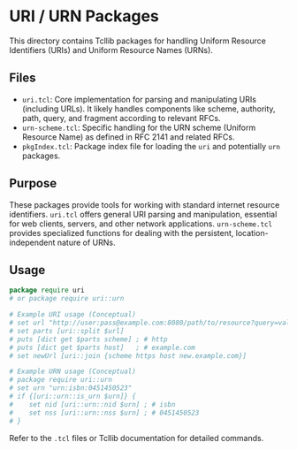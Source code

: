 # URI / URN Packages

This directory contains Tcllib packages for handling Uniform Resource Identifiers (URIs) and Uniform Resource Names (URNs).

## Files

*   `uri.tcl`: Core implementation for parsing and manipulating URIs (including URLs). It likely handles components like scheme, authority, path, query, and fragment according to relevant RFCs.
*   `urn-scheme.tcl`: Specific handling for the URN scheme (Uniform Resource Name) as defined in RFC 2141 and related RFCs.
*   `pkgIndex.tcl`: Package index file for loading the `uri` and potentially `urn` packages.

## Purpose

These packages provide tools for working with standard internet resource identifiers. `uri.tcl` offers general URI parsing and manipulation, essential for web clients, servers, and other network applications. `urn-scheme.tcl` provides specialized functions for dealing with the persistent, location-independent nature of URNs.

## Usage

```tcl
package require uri
# or package require uri::urn

# Example URI usage (Conceptual)
# set url "http://user:pass@example.com:8080/path/to/resource?query=val#fragment"
# set parts [uri::split $url]
# puts [dict get $parts scheme] ; # http
# puts [dict get $parts host]   ; # example.com
# set newUrl [uri::join {scheme https host new.example.com}]

# Example URN usage (Conceptual)
# package require uri::urn
# set urn "urn:isbn:0451450523"
# if {[uri::urn::is_urn $urn]} {
#    set nid [uri::urn::nid $urn] ; # isbn
#    set nss [uri::urn::nss $urn] ; # 0451450523
# }
```

Refer to the `.tcl` files or Tcllib documentation for detailed commands. 